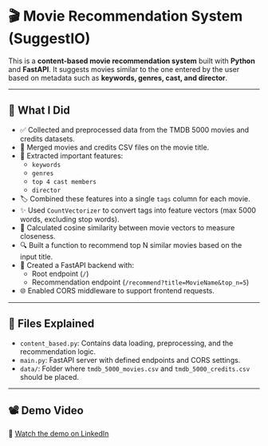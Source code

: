 # 🎬 Movie Recommendation System (SuggestIO)

This is a **content-based movie recommendation system** built with **Python** and **FastAPI**. It suggests movies similar to the one entered by the user based on metadata such as **keywords, genres, cast, and director**.

---

## 📌 What I Did

- ✅ Collected and preprocessed data from the TMDB 5000 movies and credits datasets.
- 🔄 Merged movies and credits CSV files on the movie title.
- 🧠 Extracted important features:
  - `keywords`
  - `genres`
  - `top 4 cast members`
  - `director`
- 🏷 Combined these features into a single `tags` column for each movie.
- ✨ Used `CountVectorizer` to convert tags into feature vectors (max 5000 words, excluding stop words).
- 📐 Calculated cosine similarity between movie vectors to measure closeness.
- 🔍 Built a function to recommend top N similar movies based on the input title.
- 🚀 Created a FastAPI backend with:
  - Root endpoint (`/`)
  - Recommendation endpoint (`/recommend?title=MovieName&top_n=5`)
- 🌐 Enabled CORS middleware to support frontend requests.

---

## 📁 Files Explained

- `content_based.py`: Contains data loading, preprocessing, and the recommendation logic.
- `main.py`: FastAPI server with defined endpoints and CORS settings.
- `data/`: Folder where `tmdb_5000_movies.csv` and `tmdb_5000_credits.csv` should be placed.

---

## 📽️ Demo Video

🔗 [Watch the demo on LinkedIn](https://www.linkedin.com/posts/himanshhhu47_movierecommendation-machinelearning-python-activity-7330609055511564291-F8Oq?utm_source=share&utm_medium=member_android&rcm=ACoAADoJJvQB1zf77ODWBj6fT6M0X1U-0MymkkE)

